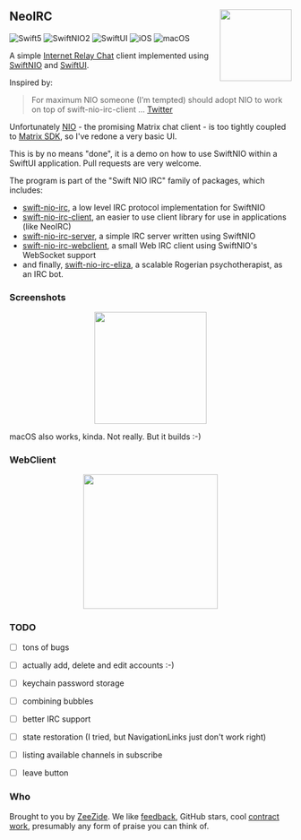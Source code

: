 <h2>
  NeoIRC
  <img src="http://zeezide.com/img/NeoIRC-macOS-128.png"
       align="right" width="128" height="128" />
</h2>

![Swift5](https://img.shields.io/badge/swift-5-blue.svg)
![SwiftNIO2](https://img.shields.io/badge/swiftnio-2-blue.svg)
![SwiftUI](https://img.shields.io/badge/fwk-swiftui-purple.svg)
![iOS](https://img.shields.io/badge/os-iOS-green.svg?style=flat)
![macOS](https://img.shields.io/badge/os-macOS-green.svg?style=flat)

A simple [Internet Relay Chat](https://en.wikipedia.org/wiki/Internet_Relay_Chat)
client implemented using
[SwiftNIO](https://github.com/apple/swift-nio)
and
[SwiftUI](https://developer.apple.com/xcode/swiftui/).

Inspired by:

> For maximum NIO someone (I’m tempted) should adopt NIO to work on top of
> swift-nio-irc-client ... [Twitter](https://twitter.com/helje5/status/1262849721858772993?ref_src=twsrc%5Etfw)

Unfortunately [NIO](https://nio.chat) - the promising Matrix chat client -
is too tightly coupled to [Matrix SDK](https://www.matrix.org),
so I've redone a very basic UI.

This is by no means "done", it is a demo on how to use SwiftNIO within a SwiftUI
application.
Pull requests are very welcome.

The program is part of the "Swift NIO IRC" family of packages, which includes:

- [swift-nio-irc](https://github.com/SwiftNIOExtras/swift-nio-irc), 
  a low level IRC protocol implementation for SwiftNIO
- [swift-nio-irc-client](https://github.com/NozeIO/swift-nio-irc-client),
  an easier to use client library for use in applications (like NeoIRC)
- [swift-nio-irc-server](https://github.com/NozeIO/swift-nio-irc-server),
  a simple IRC server written using SwiftNIO
- [swift-nio-irc-webclient](https://github.com/NozeIO/swift-nio-irc-webclient),
  a small Web IRC client using SwiftNIO's WebSocket support
- and finally, [swift-nio-irc-eliza](https://github.com/NozeIO/swift-nio-irc-eliza),
  a scalable Rogerian psychotherapist, as an IRC bot.


### Screenshots

<center><img src="https://zeezide.de/img/NeoIRC-screenshot-1.png"
             width="200"/></center>

macOS also works, kinda. Not really. But it builds :-)

### WebClient

<center><img src="https://zeezide.de/img/irc-eliza-720x781.png"
             width="240"/></center>


### TODO

- [ ] tons of bugs
- [ ] actually add, delete and edit accounts :-)
- [ ] keychain password storage
- [ ] combining bubbles
- [ ] better IRC support
- [ ] state restoration (I tried, but NavigationLinks just don't work right)
- [ ] listing available channels in subscribe
- [ ] leave button


### Who

Brought to you by
[ZeeZide](http://zeezide.de).
We like
[feedback](https://twitter.com/ar_institute),
GitHub stars,
cool [contract work](http://zeezide.com/en/services/services.html),
presumably any form of praise you can think of.
